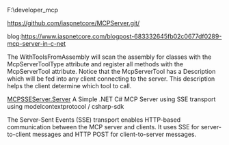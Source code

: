 
F:\developer_mcp

https://github.com/iaspnetcore/MCPServer.git/

blog:https://www.iaspnetcore.com/blogpost-683332645fb02c0677df0289-mcp-server-in-c-net




The WithToolsFromAssembly will scan the assembly for classes with the McpServerToolType attribute and register all methods with the McpServerTool attribute. Notice that the McpServerTool has a Description which will be fed into any client connecting to the server. This description helps the client determine which tool to call.


[MCPSSEServer.Server](https://github.com/iaspnetcore/MCPServer/tree/master/src/MCPSSEServer.Server) A Simple .NET C# MCP Server using SSE transport using modelcontextprotocol / csharp-sdk



The Server-Sent Events (SSE) transport enables HTTP-based communication between the MCP server and clients. It uses SSE for server-to-client messages and HTTP POST for client-to-server messages.